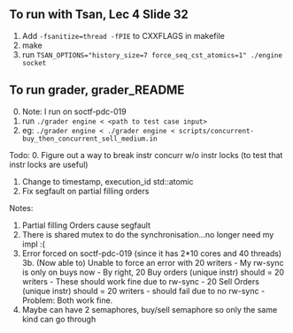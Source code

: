 ## To run with Tsan, Lec 4 Slide 32
1. Add `-fsanitize=thread -fPIE` to CXXFLAGS in makefile
2. make
3. run `TSAN_OPTIONS="history_size=7 force_seq_cst_atomics=1" ./engine socket`


## To run grader, grader_README
0. Note: I run on soctf-pdc-019
1. run `./grader engine < <path to test case input>`
2. eg: `./grader engine < ./grader engine < scripts/concurrent-buy_then_concurrent_sell_medium.in`

Todo:
0. Figure out a way to break instr concurr w/o instr locks (to test that instr locks are useful)
1. Change to timestamp, execution_id std::atomic<int>
2. Fix segfault on partial filling orders



Notes:

1. Partial filling Orders cause segfault
2. There is shared mutex to do the synchronisation...no longer need my impl :(
3. Error forced on soctf-pdc-019 (since it has 2*10 cores and 40 threads)
	3b. (Now able to) Unable to force an error with 20 writers
		- My rw-sync is only on buys now
		- By right, 20 Buy orders (unique instr) should = 20 writers
			- These should work fine due to rw-sync
		- 20 Sell Orders (unique instr) should = 20 writers
			- should fail due to no rw-sync
		- Problem: Both work fine.
4. Maybe can have 2 semaphores, buy/sell semaphore so only the same kind can go through